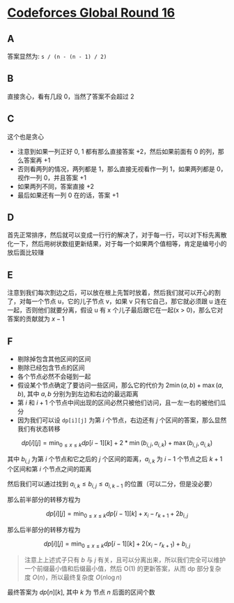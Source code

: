 # [Codeforces Global Round 16](https://codeforces.com/contest/1566)

## A

答案显然为: `s / (n - (n - 1) / 2)`

## B

直接贪心，看有几段 0，当然了答案不会超过 2

## C

这个也是贪心
- 注意到如果一列正好 0, 1 都有那么直接答案 +2，然后如果前面有 0 的列，那么答案再 +1
- 否则看两列的情况，两列都是 1，那么直接无视看作一列 1，如果两列都是 0，视作一列 0，并且答案 +1
- 如果两列不同，答案直接 +2
- 最后如果还有一列 0 在的话，答案 +1

## D

首先正常排序，然后就可以变成一行行的解决了，对于每一行，可以对下标先离散化一下，然后用树状数组更新结果，对于每一个如果两个值相等，肯定是编号小的放后面比较赚

## E

注意到我们每次割边之后，可以放在根上先暂时放着，然后我们就可以开心的割了，对每一个节点 u，它的儿子节点 v，如果 v 只有它自己，那它就必须跟 u 连在一起，否则他们就要分离，假设 u 有 x 个儿子最后跟它在一起(x > 0)，那么它对答案的贡献就为 $x - 1$

## F

- 剔除掉包含其他区间的区间
- 剔除已经包含节点的区间
- 各个节点必然不会碰到一起
- 假设某个节点确定了要访问一些区间，那么它的代价为 $2 \min(a, b) + \max(a, b)$, 其中 $a, b$ 分别为到左边和右边的最远距离
- 第 $i$ 和 $i + 1$ 个节点中间出现的区间必然只被他们访问，且一左一右的被他们瓜分
- 因为我们可以设 `dp[i][j]` 为第 $i$ 个节点，右边还有 $j$ 个区间的答案，那么显然我们有状态转移

$$
dp[i][j] = \min_{0 \leq x \leq k} dp[i - 1][k] + 2 * \min(b_{i, j}, a_{i, k}) + \max(b_{i, j}, a_{i, k})
$$

其中 $b_{i, j}$ 为第 $i$ 个节点和它之后的 $j$ 个区间的距离，$a_{i, k}$ 为 $i - 1$ 个节点之后 $k + 1$ 个区间和第 $i$ 个节点之间的距离

然后我们可以通过找到 $a_{i, k} \leq b_{i, j} \leq a_{i, k - 1}$ 的位置（可以二分，但是没必要）

那么前半部分的转移方程为

$$
dp[i][j] = \min_{0 \leq x \leq k} dp[i - 1][k] + x_i - r_{k + 1} + 2 b_{i, j}
$$

那么后半部分的转移方程为

$$
dp[i][j] = \min_{0 \leq x \leq k} dp[i - 1][k] + 2(x_i - r_{k + 1}) + b_{i, j}
$$

> 注意上上述式子只有 $b$ 与 $j$ 有关，且可以分离出来，所以我们完全可以维护一个前缀最小值和后缀最小值，然后 O(1) 的更新答案，从而 dp 部分复杂度 $O(n)$，所以最终复杂度 $O(n \log n)$

最终答案为 $dp[n][k]$, 其中 $k$ 为 节点 $n$ 后面的区间个数 
